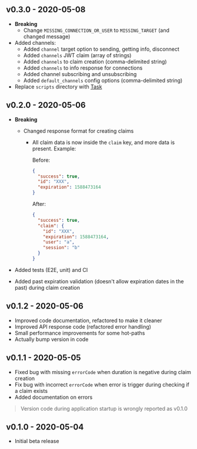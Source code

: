 ## v0.3.0 - 2020-05-08

- **Breaking**
    - Change `MISSING_CONNECTION_OR_USER` to `MISSING_TARGET` (and changed message)
- Added channels:
    - Added `channel` target option to sending, getting info, disconnect
    - Added `channels` JWT claim (array of strings)
    - Added `channels` to claim creation (comma-delimited string)
    - Added `channels` to info response for connections
    - Added channel subscribing and unsubscribing
    - Added `default_channels` config options (comma-delimited string)
- Replace `scripts` directory with [Task](https://taskfile.dev)

## v0.2.0 - 2020-05-06

- **Breaking**
  - Changed response format for creating claims
    - All claim data is now inside the `claim` key, and more data is present. Example:
    
      Before:
      ```json
      {
        "success": true,
        "id": "XXX",
        "expiration": 1588473164
      }
      ```
      
      After:
      ```json
      {
        "success": true,
        "claim": {
          "id": "XXX",
          "expiration": 1588473164,
          "user": "a",
          "session": "b"
        }
      }
      ```

- Added tests (E2E, unit) and CI
- Added past expiration validation (doesn't allow expiration dates in the past) during claim creation

## v0.1.2 - 2020-05-06

- Improved code documentation, refactored to make it cleaner
- Improved API response code (refactored error handling)
- Small performance improvements for some hot-paths
- Actually bump version in code

## v0.1.1 - 2020-05-05

- Fixed bug with missing `errorCode` when duration is negative during claim creation
- Fix bug with incorrect `errorCode` when error is trigger during checking if a claim exists
- Added documentation on errors

> Version code during application startup is wrongly reported as v0.1.0

## v0.1.0 - 2020-05-04

- Initial beta release
